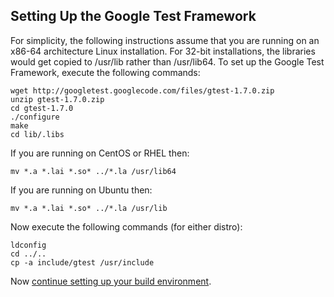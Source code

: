 ## Setting Up the Google Test Framework

For simplicity, the following instructions assume that you are running on an
x86-64 architecture Linux installation.  For 32-bit installations, the
libraries would get copied to /usr/lib rather than /usr/lib64.  To set up the
Google Test Framework, execute the following commands:

```
wget http://googletest.googlecode.com/files/gtest-1.7.0.zip
unzip gtest-1.7.0.zip
cd gtest-1.7.0
./configure
make
cd lib/.libs
```

If you are running on CentOS or RHEL then:

```
mv *.a *.lai *.so* ../*.la /usr/lib64
```

If you are running on Ubuntu then:

```
mv *.a *.lai *.so* ../*.la /usr/lib
```

Now execute the following commands (for either distro):

```
ldconfig
cd ../..
cp -a include/gtest /usr/include
```

Now [continue setting up your build environment](https://github.com/tagged/bruce/blob/master/README.md#setting-up-a-build-environment).
